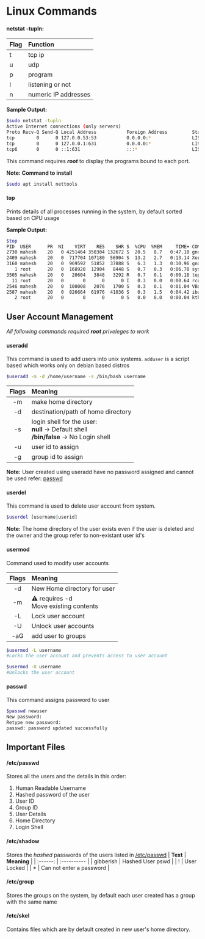 # Linux Commands
#### netstat -tupln:
| **Flag**  |  **Function** |
| :--------- | :-------------- |
| t | tcp ip|
| u | udp |
| p | program |
| l | listening or not |
| n | numeric IP addresses |
   
**Sample Output:**
```bash
$sudo netstat -tupln
Active Internet connections (only servers)
Proto Recv-Q Send-Q Local Address           Foreign Address			State       PID/Program name    
tcp        0      0 127.0.0.53:53           0.0.0.0:*               LISTEN      548/systemd-resolve 
tcp        0      0 127.0.0.1:631           0.0.0.0:*               LISTEN      582/cupsd           
tcp6       0      0 ::1:631                 :::*                    LISTEN      582/cupsd 
```      
This command requires _**root**_ to display the programs bound to each port.
   
**Note: Command to install**
```bash
$sudo apt install nettools
```
#### top

Prints details of all processes running in the system, by default sorted based on CPU usage
   
**Sample Output:**
```bash
$top
PID  USER      PR  NI    VIRT    RES    SHR S  %CPU  %MEM     TIME+ COMMAND                                                                                                                              
2730 mahesh    20   0 4251464 350304 132672 S  20.5   8.7   0:47.10 gnome-shell                                                                                                                         
2409 mahesh    20   0  717704 107180  56904 S  13.2   2.7   0:13.14 Xorg                                                                                                                                 
3160 mahesh    20   0  969592  51852  37888 S   6.3   1.3   0:10.96 gnome-terminal-                                                                                                                      
   1 root      20   0  168920  12904   8448 S   0.7   0.3   0:06.70 systemd                                                                                                                              
3505 mahesh    20   0   20604   3848   3292 R   0.7   0.1   0:00.18 top                                                                                                                                 
  11 root      20   0       0      0      0 I   0.3   0.0   0:00.64 rcu_sched                                                                                                                            
2546 mahesh    20   0  100008   2076   1700 S   0.3   0.1   0:01.04 VBoxClient                                                                                                                          
2587 mahesh    20   0  826664  61976  41036 S   0.3   1.5   0:04.42 ibus-extension-                                                                                                                     
   2 root      20   0       0      0      0 S   0.0   0.0   0:00.04 kthreadd       
```
    
## User Account Management
 _All following commands required **root** priveleges to work_

#### useradd
This command is used to add users into unix systems. `adduser` is a script based which works only on debian based distros

```bash
$useradd -m -d /home/username -s /bin/bash username
```
| **Flags** | **Meaning** |
| :-------: | :---------- |
| -m | make home directory |
| -d | destination/path of home directory |
| -s | login shell for the user:<br>**null** &rarr; Default shell<br>**/bin/false** &rarr; No Login shell |
| -u | user id to assign | 
| -g | group id to assign |

**Note:**
User created using useradd have no password assigned and cannot be used refer: [passwd](#passwd)

#### userdel
This command is used to delete user account from system.

```bash
$userdel [username|userid]
```

**Note:**
The home directory of the user exists even if the user is deleted and the owner and the group refer to non-existant user id's

#### usermod
Command used to modify user accounts

| **Flags** | **Meaning** |
| :-------: | :---------- |
| -d | New Home directory for user |
| -m | :warning:  requires -d<br> Move existing contents |
| -L | Lock user account |
| -U | Unlock user accounts |
| -aG | add user to groups | 

```bash
$usermod -L username
#Locks the user account and prevents access to user account

$usermod -U username
#Unlocks the user account
```

#### passwd
  This command assigns password to user
  
  ```bash
  $passwd newuser
  New password: 
  Retype new password:  
  passwd: password updated successfully
  ``` 
   
## Important Files
#### /etc/passwd
Stores all the users and the details in this order:
1. Human Readable Username
2. Hashed password of the user
3. User ID
4. Group ID
5. User Details
6. Home Directory
7. Login Shell

#### /etc/shadow
Stores the _hashed_ passwords of the users listed in [/etc/passwd](#/etcpasswd)
| **Text** | **Meaning** |
| :------: | :---------- |
| gibberish | Hashed User pswd |
| ! | User Locked  |
| * | Can not enter a password |

#### /etc/group
Stores the groups on the system, by default each user created has a group with the same name

#### /etc/skel
Contains files which are by default created in new user's home directory.


 
